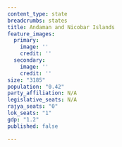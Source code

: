 ```yaml
---
content_type: state
breadcrumbs: states
title: Andaman and Nicobar Islands
feature_images:
  primary:
    image: ''
    credit: ''
  secondary:
    image: ''
    credit: ''
size: "3185"
population: "0.42"
party_affiliation: N/A
legislative_seats: N/A
rajya_seats: "0"
lok_seats: "1"
gdp: "1.2"
published: false

---
```

